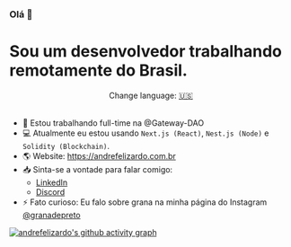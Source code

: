 ### Olá 👋

# Sou um desenvolvedor trabalhando remotamente do Brasil.
<div align="center">Change language: <a href="https://github.com/andrefelizardo/andrefelizardo/blob/master/README.md" target="_blank">🇺🇸</a></div>
<br />

- 🏢 Estou trabalhando full-time na @Gateway-DAO
- 💻 Atualmente eu estou usando  `Next.js (React)`, `Nest.js (Node)` e `Solidity (Blockchain)`.
- 🌎 Website: https://andrefelizardo.com.br
- 📥 Sinta-se a vontade para falar comigo:
  - [LinkedIn](https://www.linkedin.com/in/andreluisfelizardo/)
  - [Discord](https://discordapp.com/users/694185364629487626)
- ⚡ Fato curioso: Eu falo sobre grana na minha página do Instagram [@granadepreto](https://www.instagram.com/granadepreto/)



<!-- TODO: Find an illustration -https://github.com/caduamorimm-dev/caduamorimm-dev/blob/main/US.md - https://github.com/wnqueiroz -->
[![andrefelizardo's github activity graph](https://github-readme-activity-graph.cyclic.app/graph?username=andrefelizardo&theme=github-compact)](https://github.com/andrefelizardo/andrefelizardo/blob/master/README.md)
<!-- <img width="400px" align="left" src="https://github-readme-stats.vercel.app/api/top-langs/?username=andrefelizardo&hide=html&layout=compact&theme=buefy" />   -->
<!-- <img width="495px" align="left" src="https://github-readme-stats.vercel.app/api?username=andrefelizardo&theme=buefy"/> -->
<!-- <img align="left" src="https://github-readme-streak-stats.herokuapp.com/?user=andrefelizardo&theme=radical" alt="andrefelizardo" /> -->
